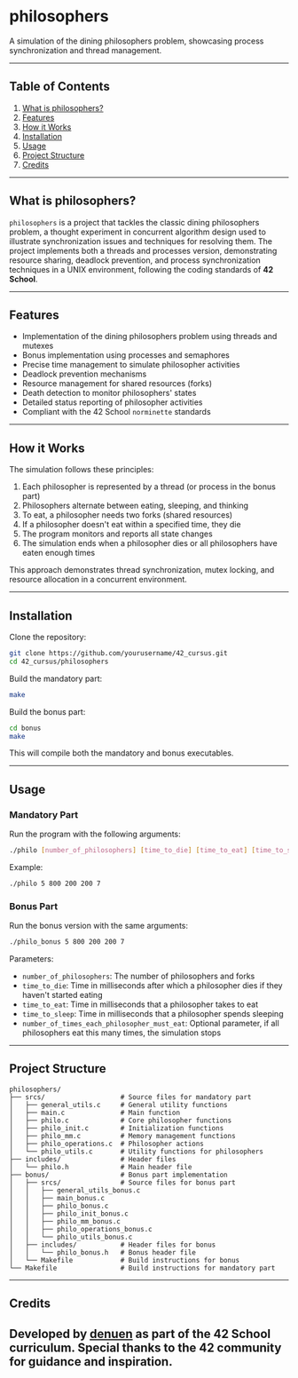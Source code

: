 # philosophers

A simulation of the dining philosophers problem, showcasing process synchronization and thread management.

---

## Table of Contents

1. [What is philosophers?](#what-is-philosophers)
2. [Features](#features)
3. [How it Works](#how-it-works)
4. [Installation](#installation)
5. [Usage](#usage)
6. [Project Structure](#project-structure)
7. [Credits](#credits)

---

## What is philosophers?

`philosophers` is a project that tackles the classic dining philosophers problem, a thought experiment in concurrent algorithm design used to illustrate synchronization issues and techniques for resolving them. The project implements both a threads and processes version, demonstrating resource sharing, deadlock prevention, and process synchronization techniques in a UNIX environment, following the coding standards of **42 School**.

---

## Features

- Implementation of the dining philosophers problem using threads and mutexes
- Bonus implementation using processes and semaphores
- Precise time management to simulate philosopher activities
- Deadlock prevention mechanisms
- Resource management for shared resources (forks)
- Death detection to monitor philosophers' states
- Detailed status reporting of philosopher activities
- Compliant with the 42 School `norminette` standards

---

## How it Works

The simulation follows these principles:
1. Each philosopher is represented by a thread (or process in the bonus part)
2. Philosophers alternate between eating, sleeping, and thinking
3. To eat, a philosopher needs two forks (shared resources)
4. If a philosopher doesn't eat within a specified time, they die
5. The program monitors and reports all state changes
6. The simulation ends when a philosopher dies or all philosophers have eaten enough times

This approach demonstrates thread synchronization, mutex locking, and resource allocation in a concurrent environment.

---

## Installation

Clone the repository:
```bash
git clone https://github.com/yourusername/42_cursus.git
cd 42_cursus/philosophers
```

Build the mandatory part:
```bash
make
```

Build the bonus part:
```bash
cd bonus
make
```

This will compile both the mandatory and bonus executables.

---

## Usage

### Mandatory Part

Run the program with the following arguments:
```bash
./philo [number_of_philosophers] [time_to_die] [time_to_eat] [time_to_sleep] [optional: number_of_times_each_philosopher_must_eat]
```

Example:
```bash
./philo 5 800 200 200 7
```

### Bonus Part

Run the bonus version with the same arguments:
```bash
./philo_bonus 5 800 200 200 7
```

Parameters:
- `number_of_philosophers`: The number of philosophers and forks
- `time_to_die`: Time in milliseconds after which a philosopher dies if they haven't started eating
- `time_to_eat`: Time in milliseconds that a philosopher takes to eat
- `time_to_sleep`: Time in milliseconds that a philosopher spends sleeping
- `number_of_times_each_philosopher_must_eat`: Optional parameter, if all philosophers eat this many times, the simulation stops

---

## Project Structure

```
philosophers/
├── srcs/                   # Source files for mandatory part
│   ├── general_utils.c     # General utility functions
│   ├── main.c              # Main function
│   ├── philo.c             # Core philosopher functions
│   ├── philo_init.c        # Initialization functions
│   ├── philo_mm.c          # Memory management functions
│   ├── philo_operations.c  # Philosopher actions
│   └── philo_utils.c       # Utility functions for philosophers
├── includes/               # Header files
│   └── philo.h             # Main header file
├── bonus/                  # Bonus part implementation
│   ├── srcs/               # Source files for bonus part
│   │   ├── general_utils_bonus.c
│   │   ├── main_bonus.c
│   │   ├── philo_bonus.c
│   │   ├── philo_init_bonus.c
│   │   ├── philo_mm_bonus.c
│   │   ├── philo_operations_bonus.c
│   │   └── philo_utils_bonus.c
│   ├── includes/           # Header files for bonus
│   │   └── philo_bonus.h   # Bonus header file
│   └── Makefile            # Build instructions for bonus
└── Makefile                # Build instructions for mandatory part
```
---

## Credits

Developed by [denuen](https://github.com/denuen) as part of the 42 School curriculum. Special thanks to the 42 community for guidance and inspiration.
---
